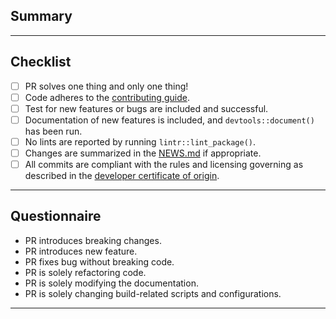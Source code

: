 <!-- cSpell: words lintr -->
<!-- markdownlint-disable MD041 -->
## Summary

<!-- 
    Briefly summarize what you change with this pull request.
-->

---

## Checklist

<!--
    Please verify all tasks below have been fulfilled.
-->

- [ ] PR solves one thing and only one thing!
- [ ] Code adheres to the
      [contributing guide](https://hsloot.github.io/integratecpp/CONTRIBUTING.html).
- [ ] Test for new features or bugs are included and successful.
- [ ] Documentation of new features is included, and `devtools::document()` has
      been run.
- [ ] No lints are reported by running `lintr::lint_package()`.
- [ ] Changes are summarized in the [NEWS.md](/hsloot/integratecpp/NEWS.md) if
      appropriate.
- [ ] All commits are compliant with the rules and licensing governing as
      described in the [developer certificate of origin](https://developercertificate.org).

---

## Questionnaire

<!--
    Remove all bullets NOT applicable to this PR
-->

- PR introduces breaking changes.
- PR introduces new feature.
- PR fixes bug without breaking code.
- PR is solely refactoring code.
- PR is solely modifying the documentation.
- PR is solely changing build-related scripts and configurations.

---

<!--
    Link other issues or pull requests:

    - https://docs.github.com/en/issues/tracking-your-work-with-issues/linking-a-pull-request-to-an-issue
    - https://docs.github.com/en/get-started/writing-on-github/working-with-advanced-formatting/autolinked-references-and-urls#issues-and-pull-requests

    E.g.,

    - Fixes #
    - See #
-->
